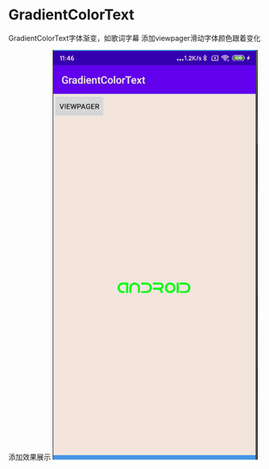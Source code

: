# GradientColorText
GradientColorText字体渐变，如歌词字幕
添加viewpager滑动字体颜色跟着变化


添加效果展示
![效果展示](https://github.com/xunyixiangchao/GradientColorText/blob/master/app/img/viewpager.gif)
